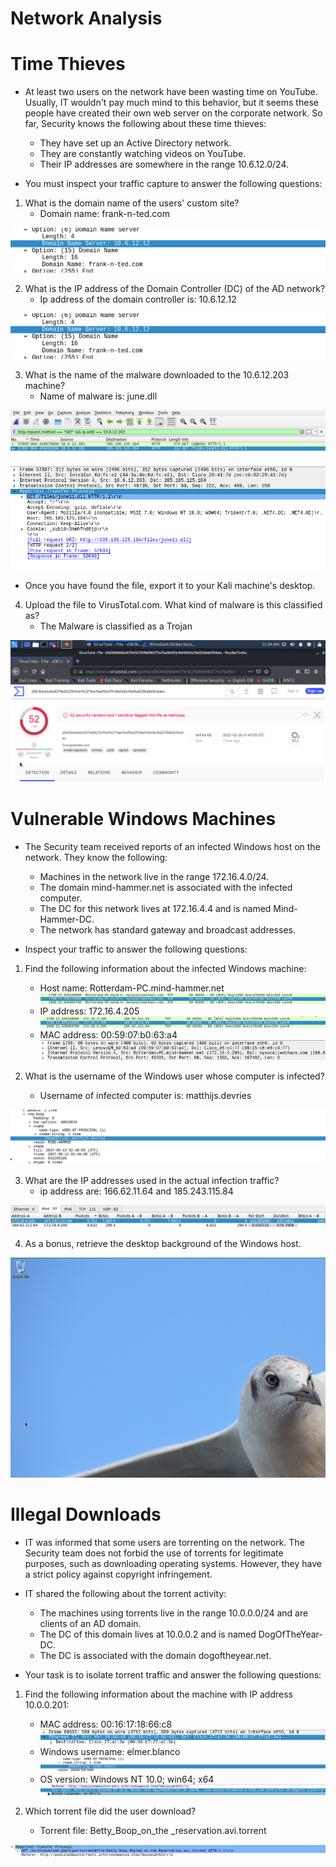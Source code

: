 # Network Analysis
# Time Thieves

- At least two users on the network have been wasting time on YouTube. Usually, IT wouldn't pay much mind to this behavior, but it seems these people have created their own      web server on the corporate network. So far, Security knows the following about these time thieves:
   -  They have set up an Active Directory network.
   -  They are constantly watching videos on YouTube.
   -  Their IP addresses are somewhere in the range 10.6.12.0/24.

- You must inspect your traffic capture to answer the following questions:

1. What is the domain name of the users' custom site?
    - Domain name: frank-n-ted.com
  
![](Images/Domain%20Name%20frank-n-ted.com%20%26%20IP%20adress%20of%20Domain.png)
  
    

2. What is the IP address of the Domain Controller (DC) of the AD network?
    - Ip address of the domain controller is: 10.6.12.12
 
![](Images/Domain%20Name%20frank-n-ted.com%20%26%20IP%20adress%20of%20Domain.png)

 
3. What is the name of the malware downloaded to the 10.6.12.203 machine?
    - Name of malware is: june.dll
     
![](Images/june11.dll%20(1).png)

![](Images/june11.dll%20(2).png)

- Once you have found the file, export it to your Kali machine's desktop.
          
 
4. Upload the file to VirusTotal.com. What kind of malware is this classified as?
    - The Malware is classified as a Trojan
   
![](Images/Malware%20Classified%20as%20Trojan.png)

 
# Vulnerable Windows Machines

- The Security team received reports of an infected Windows host on the network. They know the following:
  - Machines in the network live in the range 172.16.4.0/24.
  - The domain mind-hammer.net is associated with the infected computer.
  - The DC for this network lives at 172.16.4.4 and is named Mind-Hammer-DC.
  - The network has standard gateway and broadcast addresses.
  
- Inspect your traffic to answer the following questions:

1. Find the following information about the infected Windows machine:
   - Host name: Rotterdam-PC.mind-hammer.net
    ![](Images/Host%20Name%20Rotterdam.png)
   - IP address: 172.16.4.205
    ![](Images/Host%20IP%20Address.png)
   - MAC address: 00:59:07:b0:63:a4
    ![](Images/Host%20MAC%20Address.png)
  
   
2. What is the username of the Windows user whose computer is infected?
   - Username of infected computer is: matthijs.devries
  
![](Images/User%20Nmae%20of%20Infected%20computer.png)

3. What are the IP addresses used in the actual infection traffic?
   - ip address are: 166.62.11.64 and 185.243.115.84
   
![](Images/Infection%20IP%20Address.png)

 
4. As a bonus, retrieve the desktop background of the Windows host.

![](Images/Desktop%20windows%20HostBackround.png)

 
# Illegal Downloads

- IT was informed that some users are torrenting on the network. The Security team does not forbid the use of torrents for legitimate purposes, such as downloading operating systems. However, they have a strict policy against copyright infringement.
- IT shared the following about the torrent activity:
  - The machines using torrents live in the range 10.0.0.0/24 and are clients of an AD domain.
  - The DC of this domain lives at 10.0.0.2 and is named DogOfTheYear-DC.
  - The DC is associated with the domain dogoftheyear.net.
  
- Your task is to isolate torrent traffic and answer the following questions:

1. Find the following information about the machine with IP address 10.0.0.201:
   - MAC address: 00:16:17:18:66:c8
![](Images/MAC%20Address%2010.0.0.201.png)
   - Windows username: elmer.blanco
![](Images/Windows%20Username%20elmer.blanco.png)
    - OS version: Windows NT 10.0; win64; x64
![](Images/Windows%20OS%20version%20Windows%20NT%2010.0.png)


2. Which torrent file did the user download?

   - Torrent file: Betty_Boop_on_the _reservation.avi.torrent

![](Images/torrent%20file%20Betty_Boop_on_the%20_reservation.avi.torrent.png)

 
